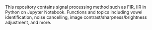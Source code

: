 This repository contains signal processing method such as FIR, IIR in Python on Jupyter Notebook. 
Functions and topics including vowel identification, noise cancelling, image contrast/sharpness/brightness adjustment, and more.
